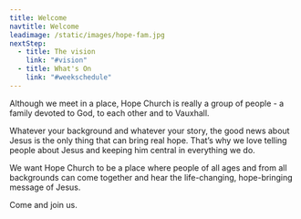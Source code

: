 ```yaml
---
title: Welcome
navtitle: Welcome
leadimage: /static/images/hope-fam.jpg
nextStep:
  - title: The vision
    link: "#vision"
  - title: What's On
    link: "#weekschedule"
---
```


Although we meet in a place, Hope Church is really a group of people - a family devoted to God, to each other and to Vauxhall.

Whatever your background and whatever your story, the good news about Jesus is the only thing that can bring real hope. That’s why we love telling people about Jesus and keeping him central in everything we do.

We want Hope Church to be a place where people of all ages and from all backgrounds can come together and hear the life-changing, hope-bringing message of Jesus.

Come and join us.
